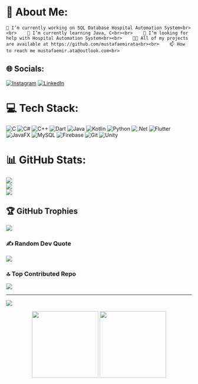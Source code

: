 # 💫 About Me:
    🔭 I’m currently working on SQL Database Hospital Automation System<br><br>    🌱 I’m currently learning Java, C<br><br>    🤝 I’m looking for help with Hospital Automation System<br><br>    👨‍💻 All of my projects are available at https://github.com/mustafaemirata<br><br>    📫 How to reach me mustafaemir.ata@outlook.com<br>


## 🌐 Socials:
[![Instagram](https://img.shields.io/badge/Instagram-%23E4405F.svg?logo=Instagram&logoColor=white)](https://instagram.com/mustafaemirata) [![LinkedIn]([https://img.shields.io/badge/LinkedIn-%230077B5.svg?logo=linkedin&logoColor=white)](https://linkedin.com/in/MustafaEmirAta](https://www.linkedin.com/in/mustafa-emir-ata-b956aa28b/)) 

# 💻 Tech Stack:
![C](https://img.shields.io/badge/c-%2300599C.svg?style=for-the-badge&logo=c&logoColor=white) ![C#](https://img.shields.io/badge/c%23-%23239120.svg?style=for-the-badge&logo=csharp&logoColor=white) ![C++](https://img.shields.io/badge/c++-%2300599C.svg?style=for-the-badge&logo=c%2B%2B&logoColor=white) ![Dart](https://img.shields.io/badge/dart-%230175C2.svg?style=for-the-badge&logo=dart&logoColor=white) ![Java](https://img.shields.io/badge/java-%23ED8B00.svg?style=for-the-badge&logo=openjdk&logoColor=white) ![Kotlin](https://img.shields.io/badge/kotlin-%237F52FF.svg?style=for-the-badge&logo=kotlin&logoColor=white) ![Python](https://img.shields.io/badge/python-3670A0?style=for-the-badge&logo=python&logoColor=ffdd54) ![.Net](https://img.shields.io/badge/.NET-5C2D91?style=for-the-badge&logo=.net&logoColor=white) ![Flutter](https://img.shields.io/badge/Flutter-%2302569B.svg?style=for-the-badge&logo=Flutter&logoColor=white) ![JavaFX](https://img.shields.io/badge/javafx-%23FF0000.svg?style=for-the-badge&logo=javafx&logoColor=white) ![MySQL](https://img.shields.io/badge/mysql-4479A1.svg?style=for-the-badge&logo=mysql&logoColor=white) ![Firebase](https://img.shields.io/badge/firebase-a08021?style=for-the-badge&logo=firebase&logoColor=ffcd34) ![Git](https://img.shields.io/badge/git-%23F05033.svg?style=for-the-badge&logo=git&logoColor=white) ![Unity](https://img.shields.io/badge/unity-%23000000.svg?style=for-the-badge&logo=unity&logoColor=white)
# 📊 GitHub Stats:
![](https://github-readme-stats.vercel.app/api?username=mustafaemirata&theme=dracula&hide_border=false&include_all_commits=true&count_private=true)<br/>
![](https://github-readme-streak-stats.herokuapp.com/?user=mustafaemirata&theme=dracula&hide_border=false)<br/>
![](https://github-readme-stats.vercel.app/api/top-langs/?username=mustafaemirata&theme=dracula&hide_border=false&include_all_commits=true&count_private=true&layout=compact)

## 🏆 GitHub Trophies
![](https://github-profile-trophy.vercel.app/?username=mustafaemirata&theme=dracula&no-frame=false&no-bg=false&margin-w=4)

### ✍️ Random Dev Quote
![](https://quotes-github-readme.vercel.app/api?type=horizontal&theme=radical)

### 🔝 Top Contributed Repo
![](https://github-contributor-stats.vercel.app/api?username=mustafaemirata&limit=5&theme=dark&combine_all_yearly_contributions=true)

---
[![](https://visitcount.itsvg.in/api?id=mustafaemirata&icon=3&color=0)](https://visitcount.itsvg.in)

<p align="center">
      <img height="180em" src="https://github-readme-stats.vercel.app/api?username=mustafaemirata&theme=dracula&show_icons=true&count_private=true)"/>
      <img height="180em" src="https://github-readme-stats-eight-theta.vercel.app/api/top-langs/?username=KULLANICI-İSMİ&layout=compact&langs_count=8&theme=TEMA-İSMİ"/>
</p>

<!-- Proudly created with GPRM ( https://gprm.itsvg.in ) -->
